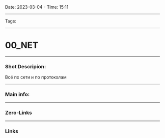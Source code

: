 Date: 2023-03-04 - Time: 15:11
___
Tags:
___
# 00_NET
___ 
### Shot Descripion:
Всё по сети и по протоколам
___
### Main info:

___
### Zero-Links

___
### Links
